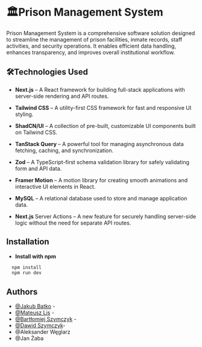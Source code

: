 
# 🏛️Prison Management System

Prison Management System is a comprehensive software solution designed to streamline the management of prison facilities, inmate records, staff activities, and security operations. It enables efficient data handling, enhances transparency, and improves overall institutional workflow.


## 🛠️Technologies Used

* **Next.js** – A React framework for building full-stack applications with server-side rendering and API routes.

* **Tailwind CSS** – A utility-first CSS framework for fast and responsive UI styling.

* **ShadCN/UI** – A collection of pre-built, customizable UI components built on Tailwind CSS.

* **TanStack Query** – A powerful tool for managing asynchronous data fetching, caching, and synchronization.

* **Zod** – A TypeScript-first schema validation library for safely validating form and API data.

* **Framer Motion** – A motion library for creating smooth animations and interactive UI elements in React.

* **MySQL** – A relational database used to store and manage application data.

* **Next.js** Server Actions – A new feature for securely handling server-side logic without the need for separate API routes.



## Installation

* **Install with npm**

```bash
  npm install 
  npm run dev
```
    
## Authors

- [@Jakub Batko](https://github.com/Nasakrator) - 
- [@Mateusz Lis](https://github.com/Maxicom0001) - 
- [@Bartłomiej Szymczyk](https://github.com/GunterJP) -
- [@Dawid Szymczyk](https://github.com/Crime420)- 
- @Aleksander Węglarz
- @Jan Żaba
